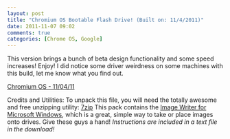 ```yaml
---
layout: post
title: "Chromium OS Bootable Flash Drive! (Built on: 11/4/2011)"
date: 2011-11-07 09:02
comments: true
categories: [Chrome OS, Google]
---
```


This version brings a bunch of beta design functionality and some speed increases! Enjoy!
I did notice some driver weirdness on some machines with this build, let me know what you find out.

[Chromium OS - 11/04/11](http://dl.dropbox.com/u/860936/Code/Chrome%20OS%20-%20110411.7z)

Credits and Utilities:
To unpack this file, you will need the totally awesome and free unzipping utility: [7zip](http://www.7-zip.org/)
This pack contains the [Image Writer for Microsoft Windows](https://launchpad.net/win32-image-writer), which is a great, simple way to take or place images onto drives. Give these guys a hand!
*Instructions are included in a text file in the download!*